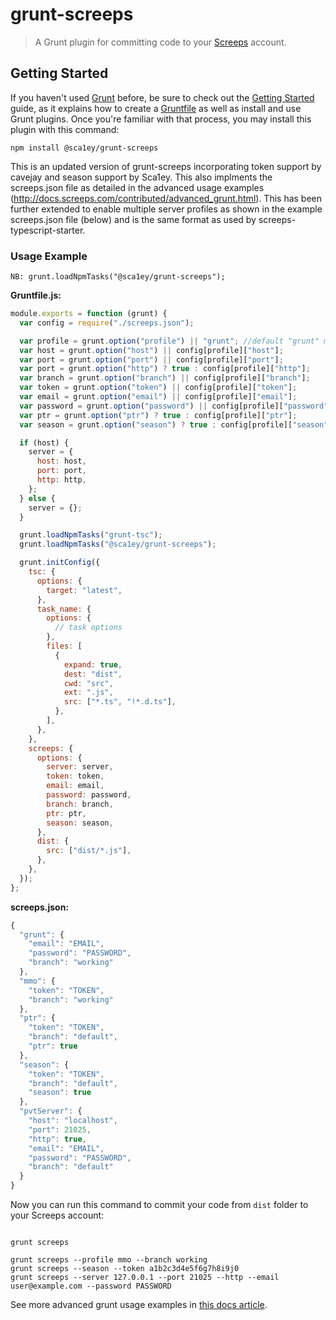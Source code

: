 # grunt-screeps

> A Grunt plugin for committing code to your [Screeps](https://screeps.com) account.

## Getting Started

If you haven't used [Grunt](http://gruntjs.com/) before, be sure to check out the [Getting Started](http://gruntjs.com/getting-started) guide, as it explains how to create a [Gruntfile](http://gruntjs.com/sample-gruntfile) as well as install and use Grunt plugins. Once you're familiar with that process, you may install this plugin with this command:

```shell
npm install @sca1ey/grunt-screeps
```

This is an updated version of grunt-screeps incorporating token support by cavejay and season support by Sca1ey.
This also implments the screeps.json file as detailed in the advanced usage examples (http://docs.screeps.com/contributed/advanced_grunt.html).
This has been further extended to enable multiple server profiles as shown in the example screeps.json file (below) and is the same format as used by screeps-typescript-starter.

### Usage Example

```
NB: grunt.loadNpmTasks("@sca1ey/grunt-screeps");

```

**Gruntfile.js:**

```js
module.exports = function (grunt) {
  var config = require("./screeps.json");

  var profile = grunt.option("profile") || "grunt"; //default "grunt" maintains backwards compatibility
  var host = grunt.option("host") || config[profile]["host"];
  var port = grunt.option("port") || config[profile]["port"];
  var port = grunt.option("http") ? true : config[profile]["http"];
  var branch = grunt.option("branch") || config[profile]["branch"];
  var token = grunt.option("token") || config[profile]["token"];
  var email = grunt.option("email") || config[profile]["email"];
  var password = grunt.option("password") || config[profile]["password"];
  var ptr = grunt.option("ptr") ? true : config[profile]["ptr"];
  var season = grunt.option("season") ? true : config[profile]["season"];

  if (host) {
    server = {
      host: host,
      port: port,
      http: http,
    };
  } else {
    server = {};
  }

  grunt.loadNpmTasks("grunt-tsc");
  grunt.loadNpmTasks("@sca1ey/grunt-screeps");

  grunt.initConfig({
    tsc: {
      options: {
        target: "latest",
      },
      task_name: {
        options: {
          // task options
        },
        files: [
          {
            expand: true,
            dest: "dist",
            cwd: "src",
            ext: ".js",
            src: ["*.ts", "!*.d.ts"],
          },
        ],
      },
    },
    screeps: {
      options: {
        server: server,
        token: token,
        email: email,
        password: password,
        branch: branch,
        ptr: ptr,
        season: season,
      },
      dist: {
        src: ["dist/*.js"],
      },
    },
  });
};
```

**screeps.json:**

```js
{
  "grunt": {
    "email": "EMAIL",
    "password": "PASSWORD",
    "branch": "working"
  },
  "mmo": {
    "token": "TOKEN",
    "branch": "working"
  },
  "ptr": {
    "token": "TOKEN",
    "branch": "default",
    "ptr": true
  },
  "season": {
    "token": "TOKEN",
    "branch": "default",
    "season": true
  },
  "pvtServer": {
    "host": "localhost",
    "port": 21025,
    "http": true,
    "email": "EMAIL",
    "password": "PASSWORD",
    "branch": "default"
  }
}
```

Now you can run this command to commit your code from `dist` folder to your Screeps account:

```

grunt screeps

grunt screeps --profile mmo --branch working
grunt screeps --season --token a1b2c3d4e5f6g7h8i9j0
grunt screeps --server 127.0.0.1 --port 21025 --http --email user@example.com --password PASSWORD

```

See more advanced grunt usage examples in [this docs article](http://docs.screeps.com/contributed/advanced_grunt.html).

```

```

